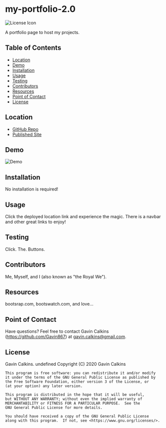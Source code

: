 # my-portfolio-2.0
  
![License Icon](https://img.shields.io/badge/license-GPL3.0-informational.svg)

A portfolio page to host my projects.

## Table of Contents

- [Location](#location)
- [Demo](#demo)
- [Installation](#installation)
- [Usage](#usage)
- [Testing](#testing)
- [Contributors](#contributors)
- [Resources](#resources)
- [Point of Contact](#point-of-contact)
- [License](#license)

## Location

* [GitHub Repo](https://github.com/Gavin867/my-portfolio-2.0)
* [Published Site](https://Gavin867.github.io/my-portfolio-2.0)  

## Demo

![Demo](https://github.com/Gavin867/08-my-portfolio-2.0/blob/main/Assets/Images/Readme/my-portfolio-2.0-demo)

## Installation

No installation is required!

## Usage

Click the deployed location link and experience the magic. There is a navbar and other great links to enjoy!

## Testing

Click. The. Buttons.

## Contributors

Me, Myself, and I (also known as "the Royal We").

## Resources

bootsrap.com, bootswatch.com, and love...

## Point of Contact

Have questions? Feel free to contact Gavin Calkins (https://github.com/Gavin867) at gavin.calkins@gmail.com.

## License

Gavin Calkins. undefined
    Copyright (C) 2020  Gavin Calkins

    This program is free software: you can redistribute it and/or modify
    it under the terms of the GNU General Public License as published by
    the Free Software Foundation, either version 3 of the License, or
    (at your option) any later version.

    This program is distributed in the hope that it will be useful,
    but WITHOUT ANY WARRANTY; without even the implied warranty of
    MERCHANTABILITY or FITNESS FOR A PARTICULAR PURPOSE.  See the
    GNU General Public License for more details.

    You should have received a copy of the GNU General Public License
    along with this program.  If not, see <https://www.gnu.org/licenses/>.
